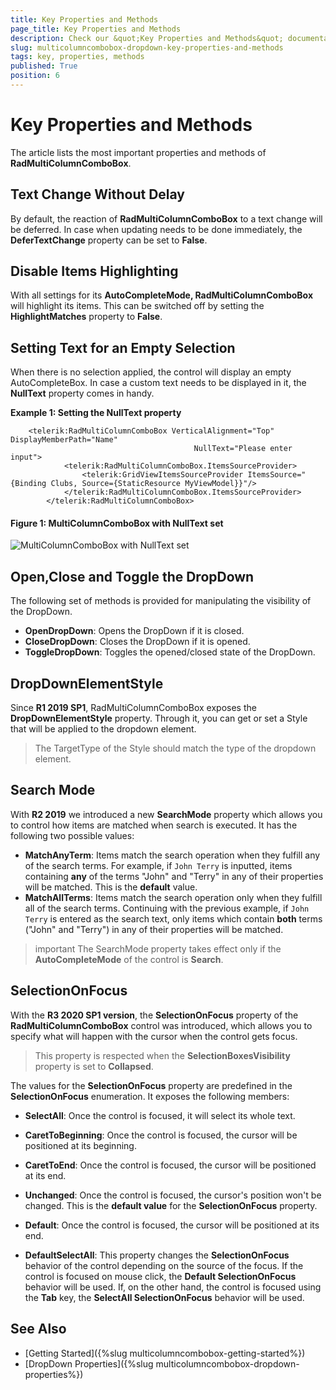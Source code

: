 ```yaml
---
title: Key Properties and Methods
page_title: Key Properties and Methods
description: Check our &quot;Key Properties and Methods&quot; documentation article for the RadMultiColumnComboBox {{ site.framework_name }} control.
slug: multicolumncombobox-dropdown-key-properties-and-methods
tags: key, properties, methods
published: True
position: 6
---
```


# Key Properties and Methods

The article lists the most important properties and methods of __RadMultiColumnComboBox__.

## Text Change Without Delay

By default, the reaction of __RadMultiColumnComboBox__ to a text change will be deferred. In case when updating needs to be done immediately, the __DeferTextChange__ property can be set to __False__.

## Disable Items Highlighting 

With all settings for its __AutoCompleteMode, RadMultiColumnComboBox__ will highlight its items. This can be switched off by setting the __HighlightMatches__ property to __False__.

## Setting Text for an Empty Selection

When there is no selection applied, the control will display an empty AutoCompleteBox. In case a custom text needs to be displayed in it, the __NullText__ property comes in handy.

__Example 1: Setting the NullText property__
```XAML
	<telerik:RadMultiColumnComboBox VerticalAlignment="Top" DisplayMemberPath="Name" 
                                         NullText="Please enter input">
            <telerik:RadMultiColumnComboBox.ItemsSourceProvider>
                <telerik:GridViewItemsSourceProvider ItemsSource="{Binding Clubs, Source={StaticResource MyViewModel}}"/>
            </telerik:RadMultiColumnComboBox.ItemsSourceProvider>
        </telerik:RadMultiColumnComboBox>
```

#### __Figure 1: MultiColumnComboBox with NullText set__
![MultiColumnComboBox with NullText set](images/MultiColumnComboBox_KeyProperties_01.png)

## Open,Close and Toggle the DropDown

The following set of methods is provided for manipulating the visibility of the DropDown.

* __OpenDropDown__: Opens the DropDown if it is closed.
* __CloseDropDown__: Closes the DropDown if it is opened.
* __ToggleDropDown__: Toggles the opened/closed state of the DropDown.

## DropDownElementStyle

Since __R1 2019 SP1__, RadMultiColumnComboBox exposes the __DropDownElementStyle__ property. Through it, you can get or set a Style that will be applied to the dropdown element.

> The TargetType of the Style should match the type of the dropdown element.

## Search Mode

With **R2 2019** we introduced a new **SearchMode** property which allows you to control how items are matched when search is executed. It has the following two possible values:

* **MatchAnyTerm**: Items match the search operation when they fulfill any of the search terms. For example, if `John Terry` is inputted, items containing **any** of the terms "John" and "Terry" in any of their properties will be matched. This is the **default** value.
* **MatchAllTerms**: Items match the search operation only when they fulfill all of the search terms. Continuing with the previous example, if `John Terry` is entered as the search text, only items which contain **both** terms ("John" and "Terry") in any of their properties will be matched.

>important The SearchMode property takes effect only if the **AutoCompleteMode** of the control is **Search**.

## SelectionOnFocus

With the **R3 2020 SP1 version**, the __SelectionOnFocus__ property of the __RadMultiColumnComboBox__ control was introduced, which allows you to specify what will happen with the cursor when the control gets focus. 

> This property is respected when the **SelectionBoxesVisibility** property is set to **Collapsed**.

The values for the __SelectionOnFocus__ property are predefined in the __SelectionOnFocus__ enumeration. It exposes the following members:				

* __SelectAll__: Once the control is focused, it will select its whole text. 				

* __CaretToBeginning__: Once the control is focused, the cursor will be positioned at its beginning.		

* __CaretToEnd__: Once the control is focused, the cursor will be positioned at its end.

* __Unchanged__: Once the control is focused, the cursor's position won't be changed. This is the __default value__ for the __SelectionOnFocus__ property.

* __Default__: Once the control is focused, the cursor will be positioned at its end.

* __DefaultSelectAll__: This property changes the __SelectionOnFocus__ behavior of the control depending on the source of the focus. If the control is focused on mouse click, the __Default SelectionOnFocus__ behavior will be used. If, on the other hand, the control is focused using the __Tab__ key, the __SelectAll SelectionOnFocus__ behavior will be used.

## See Also

* [Getting Started]({%slug multicolumncombobox-getting-started%})
* [DropDown Properties]({%slug multicolumncombobox-dropdown-properties%})
